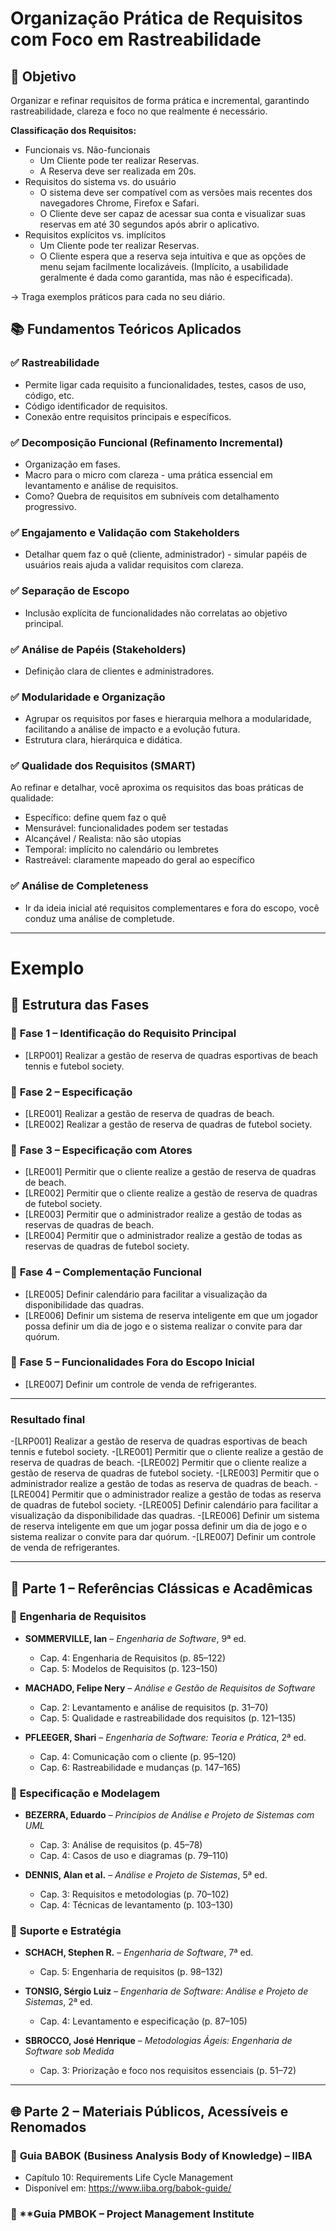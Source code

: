 # Organização Prática de Requisitos com Foco em Rastreabilidade

## 🎯 Objetivo
Organizar e refinar requisitos de forma prática e incremental, garantindo rastreabilidade, clareza e foco no que realmente é necessário.

**Classificação dos Requisitos:** 
- Funcionais vs. Não-funcionais
	- Um Cliente pode ter realizar Reservas.
	- A Reserva deve ser realizada em 20s.
- Requisitos do sistema vs. do usuário
	- O sistema deve ser compatível com as versões mais recentes dos navegadores Chrome, Firefox e Safari.
	- O Cliente deve ser capaz de acessar sua conta e visualizar suas reservas em até 30 segundos após abrir o aplicativo.
- Requisitos explícitos vs. implícitos
	- Um Cliente pode ter realizar Reservas.
	-  O Cliente espera que a reserva seja intuitiva e que as opções de menu sejam facilmente localizáveis. (Implícito, a usabilidade geralmente é dada como garantida, mas não é especificada).

→ Traga exemplos práticos para cada no seu diário.

## 📚 Fundamentos Teóricos Aplicados

### ✅ Rastreabilidade
- Permite ligar cada requisito a funcionalidades, testes, casos de uso, código, etc.
- Código identificador de requisitos.
- Conexão entre requisitos principais e específicos.

### ✅ Decomposição Funcional (Refinamento Incremental)
- Organização em fases.
- Macro para o micro com clareza - uma prática essencial em levantamento e análise de requisitos.
- Como? Quebra de requisitos em subníveis com detalhamento progressivo.
  
### ✅ Engajamento e Validação com Stakeholders
- Detalhar quem faz o quê (cliente, administrador) - simular papéis de usuários reais ajuda a validar requisitos com clareza.

### ✅ Separação de Escopo
- Inclusão explícita de funcionalidades não correlatas ao objetivo principal.

### ✅ Análise de Papéis (Stakeholders)
- Definição clara de clientes e administradores.

### ✅ Modularidade e Organização
- Agrupar os requisitos por fases e hierarquia melhora a modularidade, facilitando a análise de impacto e a evolução futura.
- Estrutura clara, hierárquica e didática.

### ✅ Qualidade dos Requisitos (SMART)
Ao refinar e detalhar, você aproxima os requisitos das boas práticas de qualidade:
- Específico: define quem faz o quê
- Mensurável: funcionalidades podem ser testadas
- Alcançável / Realista: não são utopias
- Temporal: implícito no calendário ou lembretes
- Rastreável: claramente mapeado do geral ao específico

### ✅ Análise de Completeness
- Ir da ideia inicial até requisitos complementares e fora do escopo, você conduz uma análise de completude.

---

# Exemplo

## 🧩 Estrutura das Fases

### 🔹 **Fase 1 – Identificação do Requisito Principal**
- [LRP001] Realizar a gestão de reserva de quadras esportivas de beach tennis e futebol society.

### 🔹 **Fase 2 – Especificação**
- [LRE001] Realizar a gestão de reserva de quadras de beach.
- [LRE002] Realizar a gestão de reserva de quadras de futebol society.

### 🔹 **Fase 3 – Especificação com Atores**
- [LRE001] Permitir que o cliente realize a gestão de reserva de quadras de beach.
- [LRE002] Permitir que o cliente realize a gestão de reserva de quadras de futebol society.
- [LRE003] Permitir que o administrador realize a gestão de todas as reservas de quadras de beach.
- [LRE004] Permitir que o administrador realize a gestão de todas as reservas de quadras de futebol society.

### 🔹 **Fase 4 – Complementação Funcional**
- [LRE005] Definir calendário para facilitar a visualização da disponibilidade das quadras.
- [LRE006] Definir um sistema de reserva inteligente em que um jogador possa definir um dia de jogo e o sistema realizar o convite para dar quórum.

### 🔹 **Fase 5 – Funcionalidades Fora do Escopo Inicial**
- [LRE007] Definir um controle de venda de refrigerantes.

---

### Resultado final

-[LRP001] Realizar a gestão de reserva de quadras esportivas de beach tennis e futebol society.
	-[LRE001] Permitir que o cliente realize a gestão de reserva de quadras de beach.
	-[LRE002] Permitir que o cliente realize a gestão de reserva de quadras de futebol society.
	-[LRE003] Permitir que o administrador realize a gestão de todas as reserva de quadras de beach.
	-[LRE004] Permitir que o administrador realize a gestão de todas as reserva de quadras de futebol society.
	-[LRE005] Definir calendário para facilitar a visualização da disponibilidade das quadras.
	-[LRE006] Definir um sistema de reserva inteligente em que um jogar possa definir um dia de jogo e o sistema realizar o convite para dar quórum.
	-[LRE007] Definir um controle de venda de refrigerantes.

---

## 📘 Parte 1 – Referências Clássicas e Acadêmicas

### 🔸 **Engenharia de Requisitos**
- **SOMMERVILLE, Ian** – *Engenharia de Software*, 9ª ed.
  - Cap. 4: Engenharia de Requisitos (p. 85–122)
  - Cap. 5: Modelos de Requisitos (p. 123–150)
  
- **MACHADO, Felipe Nery** – *Análise e Gestão de Requisitos de Software*
  - Cap. 2: Levantamento e análise de requisitos (p. 31–70)
  - Cap. 5: Qualidade e rastreabilidade dos requisitos (p. 121–135)

- **PFLEEGER, Shari** – *Engenharia de Software: Teoria e Prática*, 2ª ed.
  - Cap. 4: Comunicação com o cliente (p. 95–120)
  - Cap. 6: Rastreabilidade e mudanças (p. 147–165)

### 🔸 **Especificação e Modelagem**
- **BEZERRA, Eduardo** – *Princípios de Análise e Projeto de Sistemas com UML*
  - Cap. 3: Análise de requisitos (p. 45–78)
  - Cap. 4: Casos de uso e diagramas (p. 79–110)

- **DENNIS, Alan et al.** – *Análise e Projeto de Sistemas*, 5ª ed.
  - Cap. 3: Requisitos e metodologias (p. 70–102)
  - Cap. 4: Técnicas de levantamento (p. 103–130)

### 🔸 **Suporte e Estratégia**
- **SCHACH, Stephen R.** – *Engenharia de Software*, 7ª ed.
  - Cap. 5: Engenharia de requisitos (p. 98–132)

- **TONSIG, Sérgio Luiz** – *Engenharia de Software: Análise e Projeto de Sistemas*, 2ª ed.
  - Cap. 4: Levantamento e especificação (p. 87–105)

- **SBROCCO, José Henrique** – *Metodologias Ágeis: Engenharia de Software sob Medida*
  - Cap. 3: Priorização e foco nos requisitos essenciais (p. 51–72)

---

## 🌐 Parte 2 – Materiais Públicos, Acessíveis e Renomados

### 🔹 **Guia BABOK (Business Analysis Body of Knowledge)** – IIBA
- Capítulo 10: Requirements Life Cycle Management
- Disponível em: https://www.iiba.org/babok-guide/

### 🔹 **Guia PMBOK – Project Management Institute
